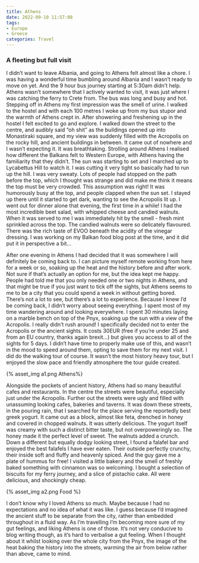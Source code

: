 ```yaml
---
title: Athens
date: 2022-09-10 11:57:08
tags: 
- Europe
- Greece
categories: Travel
---
```

### A fleeting but full visit

I didn’t want to leave Albania, and going to Athens felt almost like a chore. I was having a wonderful time bumbling around Albania and I wasn’t ready to move on yet. And the 9 hour bus journey starting at 5:30am didn’t help. Athens wasn’t somewhere that I actively wanted to visit, it was just where I was catching the ferry to Crete from. The bus was long and busy and hot. Stepping off in Athens my first impression was the smell of urine. I walked to the hostel and with each 100 metres I woke up from my bus stupor and the warmth of Athens crept in. After showering and freshening up in the hostel I felt excited to go and explore. I walked down the street to the centre, and audibly said “oh shit” as the buildings opened up into Monastiraki square, and my view was suddenly filled with the Acropolis on the rocky hill, and ancient buildings in between. It came out of nowhere and I wasn’t expecting it. It was breathtaking. Strolling around Athens I realised how different the Balkans felt to Western Europe, with Athens having the familiarity that they didn’t. The sun was starting to set and I marched up to Lycabettus Hill to watch it. I was cutting it very tight so basically had to run up the hill. I was very sweaty. Lots of people had stopped on the path before the top, which I thought was strange and did make me think it means the top must be very crowded. This assumption was right! It was humorously busy at the top, and people clapped when the sun set. I stayed up there until it started to get dark, wanting to see the Acropolis lit up. I went out for dinner alone that evening, the first time in a while! I had the most incredible beet salad, with whipped cheese and candied walnuts. When it was served to me I was immediately hit by the smell - fresh mint sprinkled across the top. The candied walnuts were so delicately flavoured. There was the rich taste of EVOO beneath the acidity of the vinegar dressing. I was working on my Balkan food blog post at the time, and it did put it in perspective a bit…

After one evening in Athens I had decided that it was somewhere I will definitely be coming back to. I can picture myself remote working from here for a week or so, soaking up the heat and the history before and after work. Not sure if that’s actually an option for me, but the idea kept me happy. People had told me that you only needed one or two nights in Athens, and that might be true if you just want to tick off the sights, but Athens seems to me to be a city that you could spend a week in without getting bored. There’s not a lot to see, but there’s a lot to experience. Because I knew I’d be coming back, I didn’t worry about seeing everything. I spent most of my time wandering around and looking everywhere. I spent 30 minutes laying on a marble bench on top of the Pnyx, soaking up the sun with a view of the Acropolis. I really didn’t rush around! I specifically decided not to enter the Acropolis or the ancient sights. It costs 30EUR (free if you’re under 25 and from an EU country, thanks again brexit…) but gives you access to all of the sights for 5 days. I didn’t have time to properly make use of this, and wasn’t in the mood to speed around them, opting to save them for my next visit. I did do the walking tour of course. It wasn’t the most history heavy tour, but I enjoyed the slow pace and friendly atmosphere the tour guide created. 

{% asset_img a1.png Athens%}

Alongside the pockets of ancient history, Athens had so many beautiful cafes and restaurants. In the centre the streets were beautiful, especially just under the Acropolis. Further out the streets were ugly and filled with unassuming looking cafes, bakeries and taverns. It was down these streets, in the pouring rain, that I searched for the place serving the reportedly best greek yogurt.  It came out as a block, almost like feta, drenched in honey and covered in chopped walnuts. It was utterly delicious. The yogurt itself was creamy with such a distinct bitter taste, but not overpoweringly so. The honey made it the perfect level of sweet. The walnuts added a crunch. Down a different but equally dodgy looking street, I found a falafel bar and enjoyed the best falafels I have ever eaten. Their outside perfectly crunchy, their inside soft and fluffy and heavenly spiced. And the guy gave me a plate of hummus for free! I visited a little bakery and the smell of freshly baked something with cinnamon was so welcoming. I bought a selection of biscuits for my ferry journey, and a slice of pistachio cake. All were delicious, and shockingly cheap.

{% asset_img a2.png Food %}

I don’t know why I loved Athens so much. Maybe because I had no expectations and no idea of what it was like. I guess because I’d imagined the ancient stuff to be separate from the city, rather than embedded throughout in a fluid way. As I’m travelling I’m becoming more sure of my gut feelings, and liking Athens is one of those. It’s not very conducive to blog writing though, as it’s hard to verbalise a gut feeling. When I thought about it whilst looking over the whole city from the Pnyx, the image of the heat baking the history into the streets, warming the air from below rather than above, came to mind.